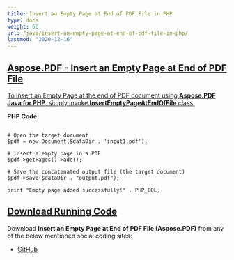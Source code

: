 ```yaml
---
title: Insert an Empty Page at End of PDF File in PHP
type: docs
weight: 60
url: /java/insert-an-empty-page-at-end-of-pdf-file-in-php/
lastmod: "2020-12-16"
---
```


## <ins>**Aspose.PDF - Insert an Empty Page at End of PDF File**
<ins>To Insert an Empty Page at the end of PDF document using **Aspose.PDF Java for PHP**, simply invoke **InsertEmptyPageAtEndOfFile** class.

**PHP Code**
```

# Open the target document
$pdf = new Document($dataDir . 'input1.pdf');

# insert a empty page in a PDF
$pdf->getPages()->add();

# Save the concatenated output file (the target document)
$pdf->save($dataDir . "output.pdf");

print "Empty page added successfully!" . PHP_EOL;

```

## <ins>**Download Running Code**
Download **Insert an Empty Page at End of PDF File (Aspose.PDF)** from any of the below mentioned social coding sites:

- [GitHub](https://github.com/aspose-pdf/Aspose.PDF-for-Java/blob/master/Plugins/Aspose_Pdf_Java_for_PHP/src/Aspose/Pdf/WorkingWithPages/InsertEmptyPageAtEndOfFile.php)
